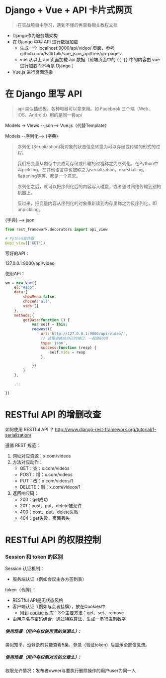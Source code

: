 # Django + Vue + API 卡片式网页

> 在实战项目中学习，遇到不懂的再查看相关教程文档

- Django作为服务端架构
- 在 Django 中写 API 进行数据加载
  - 生成一个 localhost:9000/api/video/ 页面，参考 github.com/FatliTalk/vue_json_api/tree/gh-pages
  - vue 从以上 api 页面加载 api 数据（前端页面中的 `{{ }}` 中的内容由 vue 进行加载而不再是 Django ）
- Vue.js 进行页面渲染





# 在 Django 里写 API

> api 类似插线板，各种电器可以拿来用。如 Facebook 三个端（Web、iOS、Android）用的是同一套api



Models -> Views --json--> Vue.js（代替Template）



Models --序列化--> {字典}

> 序列化 (Serialization)将对象的状态信息转换为可以存储或传输的形式的过程。
>
> 我们把变量从内存中变成可存储或传输的过程称之为序列化，在Python中叫pickling，在其他语言中也被称之为serialization，marshalling，flattening等等，都是一个意思。
>
> 序列化之后，就可以把序列化后的内容写入磁盘，或者通过网络传输到别的机器上。
>
> 反过来，把变量内容从序列化的对象重新读到内存里称之为反序列化，即unpickling。



{字典} --> json



```python
from rest_framework.decorators import api_view

# Python装饰器
@api_view(['GET'])
```



写好的API：

127.0.0.1:9000/api/video



使用API：

```javascript
vm = new Vue({
    el:"#app",
    data:{
        showMenu:false,
        chozen:'all',
        vids:[]
    },
    methods:{
        getData:function () {
            var self = this;
            reqwest({
                url:'http://127.0.0.1:9000/api/video/',
                // 这里请换成自己的端口，一般是8000
                type:'json',
                success:function (resp) {
                    self.vids = resp
                },

            })
        }
    },

    ...

})
```





# RESTful API 的增删改查

如何使用 RESTful API ？ http://www.django-rest-framework.org/tutorial/1-serialization/

遵循 REST 规范：

1. 网址对应资源：x.com/videos
2. 方法对应动作：
   - GET：查：x.com/videos
   - POST：增：x.com/videos
   - PUT：改：x.com/videos/1
   - DELETE：删：x.com/videos/1
3. 返回响应码：
   - 200：get成功
   - 201：post、put、delete被允许
   - 400：post、put、delete失败
   - 404：get失败，页面丢失





# RESTful API 的权限控制

### Session 和 token 的区别

Session 认证机制：

- 服务端认证（例如会议主办方签到表）

token（令牌）：

- RESTful API是无状态风格
- 客户端认证（例如与会者挂牌），放在Cookies中
  - 用到 [cookie.js](https://github.com/js-cookie/js-cookie) 库：3个主要方法：get、set、remove
- 由用户名与密码组合，通过特殊算法，生成一串16进制数字



##### 使用场景（用户有权使用我的资源么）：

类似知乎，没登录前只能查看5条，登录（验证token）后显示全部信息流。



##### 使用场景（用户有权删对方的文章么）：

权限允许情况：发布者owner与要执行删除操作的用户user为同一人

 





